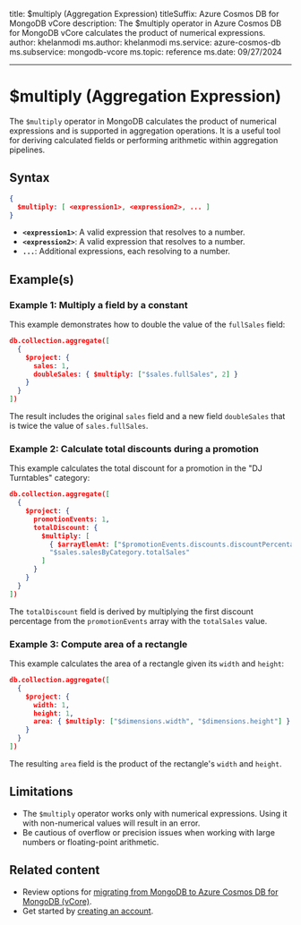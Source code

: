 title: $multiply (Aggregation Expression)
titleSuffix: Azure Cosmos DB for MongoDB vCore
description: The $multiply operator in Azure Cosmos DB for MongoDB vCore calculates the product of numerical expressions.
author: khelanmodi
ms.author: khelanmodi
ms.service: azure-cosmos-db
ms.subservice: mongodb-vcore
ms.topic: reference
ms.date: 09/27/2024

---

# $multiply (Aggregation Expression)

The `$multiply` operator in MongoDB calculates the product of numerical expressions and is supported in aggregation operations. It is a useful tool for deriving calculated fields or performing arithmetic within aggregation pipelines.

## Syntax

```json
{
  $multiply: [ <expression1>, <expression2>, ... ]
}
```

- **`<expression1>`**: A valid expression that resolves to a number.
- **`<expression2>`**: A valid expression that resolves to a number.
- **`...`**: Additional expressions, each resolving to a number.

## Example(s)

### Example 1: Multiply a field by a constant

This example demonstrates how to double the value of the `fullSales` field:

```json
db.collection.aggregate([
  {
    $project: {
      sales: 1,
      doubleSales: { $multiply: ["$sales.fullSales", 2] }
    }
  }
])
```

The result includes the original `sales` field and a new field `doubleSales` that is twice the value of `sales.fullSales`.

### Example 2: Calculate total discounts during a promotion

This example calculates the total discount for a promotion in the "DJ Turntables" category:

```json
db.collection.aggregate([
  {
    $project: {
      promotionEvents: 1,
      totalDiscount: {
        $multiply: [
          { $arrayElemAt: ["$promotionEvents.discounts.discountPercentage", 0] },
          "$sales.salesByCategory.totalSales"
        ]
      }
    }
  }
])
```

The `totalDiscount` field is derived by multiplying the first discount percentage from the `promotionEvents` array with the `totalSales` value.

### Example 3: Compute area of a rectangle

This example calculates the area of a rectangle given its `width` and `height`:

```json
db.collection.aggregate([
  {
    $project: {
      width: 1,
      height: 1,
      area: { $multiply: ["$dimensions.width", "$dimensions.height"] }
    }
  }
])
```

The resulting `area` field is the product of the rectangle's `width` and `height`.

## Limitations

- The `$multiply` operator works only with numerical expressions. Using it with non-numerical values will result in an error.
- Be cautious of overflow or precision issues when working with large numbers or floating-point arithmetic.

## Related content

- Review options for [migrating from MongoDB to Azure Cosmos DB for MongoDB (vCore)](migration-options.md).
- Get started by [creating an account](../quickstart-portal.md).